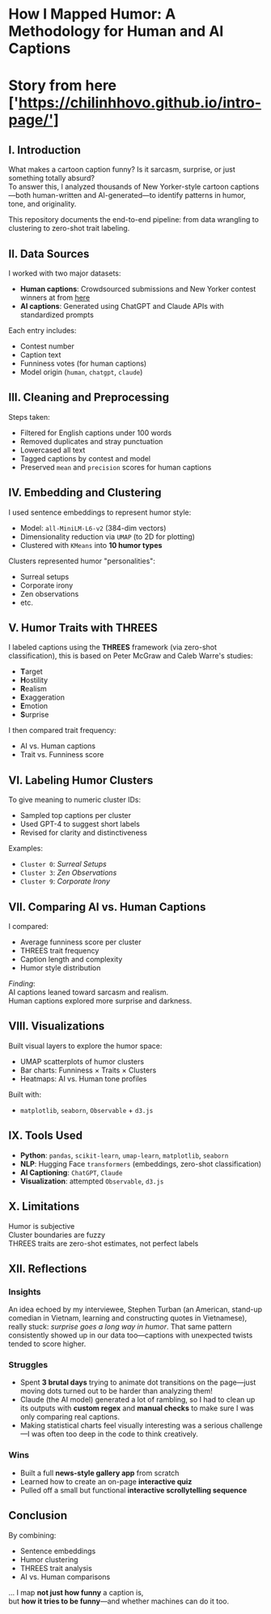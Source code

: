 # How I Mapped Humor: A Methodology for Human and AI Captions
# Story from here ['https://chilinhhovo.github.io/intro-page/']
## I. Introduction

What makes a cartoon caption funny? Is it sarcasm, surprise, or just something totally absurd?  
To answer this, I analyzed thousands of New Yorker-style cartoon captions—both human-written and AI-generated—to identify patterns in humor, tone, and originality.

This repository documents the end-to-end pipeline: from data wrangling to clustering to zero-shot trait labeling.


## II. Data Sources

I worked with two major datasets:

- **Human captions**: Crowdsourced submissions and New Yorker contest winners at from [here](https://nextml.github.io/caption-contest-data/) 
- **AI captions**: Generated using ChatGPT and Claude APIs with standardized prompts  

Each entry includes:
- Contest number  
- Caption text  
- Funniness votes (for human captions)  
- Model origin (`human`, `chatgpt`, `claude`)  

## III. Cleaning and Preprocessing

Steps taken:
- Filtered for English captions under 100 words  
- Removed duplicates and stray punctuation  
- Lowercased all text  
- Tagged captions by contest and model  
- Preserved `mean` and `precision` scores for human captions  

## IV. Embedding and Clustering

I used sentence embeddings to represent humor style:
- Model: `all-MiniLM-L6-v2` (384-dim vectors)  
- Dimensionality reduction via `UMAP` (to 2D for plotting)  
- Clustered with `KMeans` into **10 humor types**  

Clusters represented humor "personalities":
- Surreal setups  
- Corporate irony  
- Zen observations  
- etc.

## V. Humor Traits with THREES

I labeled captions using the **THREES** framework (via zero-shot classification), this is based on Peter McGraw and Caleb Warre's studies:

- **T**arget  
- **H**ostility  
- **R**ealism  
- **E**xaggeration  
- **E**motion  
- **S**urprise  

I then compared trait frequency:
- AI vs. Human captions  
- Trait vs. Funniness score  

## VI. Labeling Humor Clusters

To give meaning to numeric cluster IDs:
- Sampled top captions per cluster  
- Used GPT-4 to suggest short labels  
- Revised for clarity and distinctiveness  

Examples:
- `Cluster 0`: _Surreal Setups_  
- `Cluster 3`: _Zen Observations_  
- `Cluster 9`: _Corporate Irony_  

## VII. Comparing AI vs. Human Captions

I compared:
- Average funniness score per cluster  
- THREES trait frequency  
- Caption length and complexity  
- Humor style distribution  

 _Finding_:  
AI captions leaned toward sarcasm and realism.  
Human captions explored more surprise and darkness.

## VIII. Visualizations

Built visual layers to explore the humor space:
- UMAP scatterplots of humor clusters  
- Bar charts: Funniness × Traits × Clusters  
- Heatmaps: AI vs. Human tone profiles  

Built with:
- `matplotlib`, `seaborn`, `Observable` + `d3.js`  

## IX. Tools Used

- **Python**: `pandas`, `scikit-learn`, `umap-learn`, `matplotlib`, `seaborn`  
- **NLP**: Hugging Face `transformers` (embeddings, zero-shot classification)  
- **AI Captioning**: `ChatGPT`, `Claude`  
- **Visualization**: attempted `Observable`, `d3.js`  

## X. Limitations

Humor is subjective  
Cluster boundaries are fuzzy  
THREES traits are zero-shot estimates, not perfect labels  

## XII. Reflections

### Insights
An idea echoed by my interviewee, Stephen Turban (an American, stand-up comedian in Vietnam, learning and constructing quotes in Vietnamese), really stuck: _surprise goes a long way in humor_. That same pattern consistently showed up in our data too—captions with unexpected twists tended to score higher.

### Struggles
- Spent **3 brutal days** trying to animate dot transitions on the page—just moving dots turned out to be harder than analyzing them!
- Claude (the AI model) generated a lot of rambling, so I had to clean up its outputs with **custom regex** and **manual checks** to make sure I was only comparing real captions.
- Making statistical charts feel visually interesting was a serious challenge—I was often too deep in the code to think creatively.

### Wins
- Built a full **news-style gallery app** from scratch  
- Learned how to create an on-page **interactive quiz**  
- Pulled off a small but functional **interactive scrollytelling sequence**

## Conclusion

By combining:
- Sentence embeddings  
- Humor clustering  
- THREES trait analysis  
- AI vs. Human comparisons  

... I map **not just how funny** a caption is,  
but **how it tries to be funny**—and whether machines can do it too.

